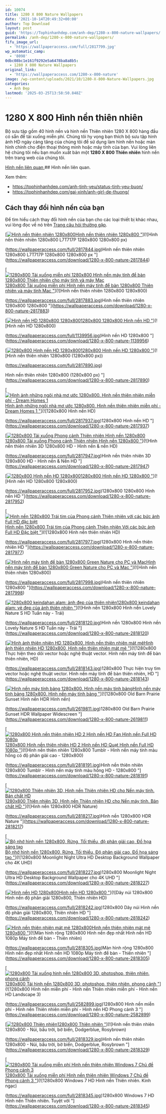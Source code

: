 ```yaml
---
id: 10074
title: 1280 X 800 Nature Wallpapers
date: '2021-10-14T20:49:32+00:00'
author: Top Download
layout: post
guid: 'https://Tophinhanhdep.com/anh-dep/1280-x-800-nature-wallpapers/'
permalink: /anh-dep/1280-x-800-nature-wallpapers/
fifu_image_url:
  - 'https://wallpaperaccess.com/full/2817799.jpg'
wp_automatic_camp:
  - '8098'
0dbc08bc1e161f9292e5a6478ba8a8b5:
  - 1280 X 800 Nature Wallpapers
original_link:
  - 'https://wallpaperaccess.com/1280-x-800-nature'
image: /wp-content/uploads/2021/10/1280-X-800-Nature-Wallpapers.jpg
categories:
  - Ảnh Đẹp
lastmod: '2025-03-25T13:58:50.848Z'
---
```

# 1280 X 800 Hình nền thiên nhiên

Bộ sưu tập gồm 40 hình nền và hình nền Thiên nhiên 1280 X 800 hàng đầu có sẵn để tải xuống miễn phí. Chúng tôi hy vọng bạn thích bộ sưu tập hình ảnh HD ngày càng tăng của chúng tôi để sử dụng làm hình nền hoặc màn hình chính cho điện thoại thông minh hoặc máy tính của bạn. Vui lòng liên hệ chúng tôi nếu bạn muốn xuất bản một **1280 X 800 Thiên nhiên** hình nền trên trang web của chúng tôi.

[Hình nền liên quan ](#related) ## Hình nền liên quan.

   
 Xem thêm:

   
- <https://tophinhanhdep.com/anh-tinh-yeu/status-tinh-yeu-buon/>
- <https://tophinhanhdep.com/gai-xinh/anh-girl-de-thuong/>

## Cách thay đổi hình nền của bạn

Để tìm hiểu cách thay đổi hình nền của bạn cho các loại thiết bị khác nhau, vui lòng đọc về nó trên [Trang câu hỏi thường gặp](https://tophinhanhdep.com/faq/).

  
[[![Hình nền thiên nhiên 1280x800](https://wallpaperaccess.com/full/2817799.jpg)Hình nền thiên nhiên 1280x800 "](https://wallpaperaccess.com/download/1280-x-800-nature-2817799)](![Hình nền thiên nhiên 1280x800 L7T717P 1280x800 1280x800 px)

(https://wallpaperaccess.com/full/2817844.jpg)Hình nền thiên nhiên 1280x800 L7T717P 1280x800 1280x800 px "](https://wallpaperaccess.com/download/1280-x-800-nature-2817844)

[[![1280x800 Tải xuống miễn phí 1280x800 Hình nền máy tính để bàn 1280x800 Thiên nhiên cho máy tính và máy Mac](https://wallpaperaccess.com/full/2817877.jpg)1280x800 Tải xuống miễn phí Hình nền máy tính để bàn 1280x800 Thiên nhiên và máy tính Mac "](https://wallpaperaccess.com/download/1280-x-800-nature-2817877)](![Hình nền thiên nhiên 1280x800 1280x800)

(https://wallpaperaccess.com/full/2817883.jpg)Hình nền thiên nhiên 1280x800 1280x800 "](https://wallpaperaccess.com/download/1280-x-800-nature-2817883)

[[![Hình nền HD 1280x800 1280x800](https://wallpaperaccess.com/full/1139905.jpg)1280x800 1280x800 Hình nền HD "](https://wallpaperaccess.com/download/1280-x-800-nature-1139905)](![Hình nền HD 1280x800)

(https://wallpaperaccess.com/full/1139956.jpg)Hình nền HD 1280x800 "](https://wallpaperaccess.com/download/1280-x-800-nature-1139956)

[[![1280x800 Hình nền HD 1280x800](https://wallpaperaccess.com/full/2582334.jpg)1280x800 Hình nền HD 1280x800 "](https://wallpaperaccess.com/download/1280-x-800-nature-2582334)](![Hình nền thiên nhiên 1280x800 (1280x800 px))

(https://wallpaperaccess.com/full/2817890.jpg)

Hình nền thiên nhiên 1280x800 (1280x800 px) "](https://wallpaperaccess.com/download/1280-x-800-nature-2817890)

[[![Hình ảnh những ngôi nhà mơ ước 1280x800.  Hình nền thiên nhiên miễn phí - Dream Homes 1](https://wallpaperaccess.com/full/722457.jpg)Hình ảnh những ngôi nhà mơ ước 1280x800. Hình nền thiên nhiên miễn phí - Dream Homes 1 "](https://wallpaperaccess.com/download/1280-x-800-nature-722457)](![1280x800 Hình nền HD)

(https://wallpaperaccess.com/full/2817937.jpg)1280x800 Hình nền HD "](https://wallpaperaccess.com/download/1280-x-800-nature-2817937)

[[![1280x800 Tải xuống Phong cảnh Thiên nhiên Hình nền 1280x800](https://wallpaperaccess.com/full/2505658.jpg)1280x800 Tải xuống Phong cảnh Thiên nhiên Hình nền 1280x800 "](https://wallpaperaccess.com/download/1280-x-800-nature-2505658)](![Hình nền thiên nhiên 3D 1280x800 HD - Hình nền & nền HD)

(https://wallpaperaccess.com/full/2817947.jpg)Hình nền thiên nhiên 3D 1280x800 HD - Hình nền &amp; Nền HD "](https://wallpaperaccess.com/download/1280-x-800-nature-2817947)

[[![1280x800 Hình nền HD 1280x800](https://wallpaperaccess.com/full/1139947.jpg)1280x800 Hình nền HD 1280x800 "](https://wallpaperaccess.com/download/1280-x-800-nature-1139947)](![Hình nền HD 1280x800 1280x800)

(https://wallpaperaccess.com/full/2817952.jpg)1280x800 1280x800 Hình nền HD "](https://wallpaperaccess.com/download/1280-x-800-nature-2817952)

[[![Hình nền 1280x800 Trái tim của Phong cảnh Thiên nhiên với các bức ảnh Full HD đặc biệt](https://wallpaperaccess.com/full/255970.jpg)Hình nền 1280x800 Trái tim của Phong cảnh Thiên nhiên Với các bức ảnh Full HD Đặc biệt "](https://wallpaperaccess.com/download/1280-x-800-nature-255970)](![1280x800 Hình nền thiên nhiên HD)

(https://wallpaperaccess.com/full/2817977.jpg)1280x800 Hình nền thiên nhiên HD "](https://wallpaperaccess.com/download/1280-x-800-nature-2817977)

[[![Hình nền máy tính để bàn 1280x800 Green Nature cho PC và Mac](https://wallpaperaccess.com/full/2817980.jpg)Hình nền máy tính để bàn 1280x800 Green Nature cho PC và Mac "](https://wallpaperaccess.com/download/1280-x-800-nature-2817980)](![Hình nền thiên nhiên 1280x800)

(https://wallpaperaccess.com/full/2817998.jpg)Hình nền thiên nhiên 1280x800 "](https://wallpaperaccess.com/download/1280-x-800-nature-2817998)

[[![1280x800 keindahan alam: ảnh đẹp của thiên nhiên](https://wallpaperaccess.com/full/2818089.jpg)1280x800 keindahan alam: vẻ đẹp của ảnh thiên nhiên "](https://wallpaperaccess.com/download/1280-x-800-nature-2818089)](![Hình nền 1280x800 Hình nền Lovely Nature S HD Tuần này - Trái)

(https://wallpaperaccess.com/full/2818120.jpg)Hình nền 1280x800 Hình nền Lovely Nature S HD Tuần này - Trái "](https://wallpaperaccess.com/download/1280-x-800-nature-2818120)

[[![Hình ảnh thiên nhiên HD 1280x800, Hình nền thiên nhiên mát mẻ](https://wallpaperaccess.com/full/2818133.jpg)Hình ảnh thiên nhiên HD 1280x800, Hình nền thiên nhiên mát mẻ "](https://wallpaperaccess.com/download/1280-x-800-nature-2818133)](![1280x800 Thực hiện theo dõi vector hoặc nghệ thuật vector.  Hình nền máy tính để bàn thiên nhiên, HD)

(https://wallpaperaccess.com/full/2818143.jpg)1280x800 Thực hiện truy tìm vector hoặc nghệ thuật vector. Hình nền máy tính để bàn thiên nhiên, HD "](https://wallpaperaccess.com/download/1280-x-800-nature-2818143)

[[![Hình nền máy tính bảng 1280x800.  Hình nền máy tính bảng](https://wallpaperaccess.com/full/2818162.jpg)Hình nền máy tính bảng 1280x800. Hình nền máy tính bảng "](https://wallpaperaccess.com/download/1280-x-800-nature-2818162)](![1280x800 Old Barn Prairie Sunset Hình nền HDR Hình nền)

(https://wallpaperaccess.com/full/2619811.jpg)1280x800 Old Barn Prairie Sunset HDR Wallpaper Widescreen "](https://wallpaperaccess.com/download/1280-x-800-nature-2619811)

[[![1280x800 Hình nền thiên nhiên HD 2 Hình nền HD Fan Hình nền Full HD 1080p](https://wallpaperaccess.com/full/2818172.jpg)1280x800 Hình nền thiên nhiên HD 2 Hình nền HD Quạt Hình nền Full HD 1080p "](https://wallpaperaccess.com/download/1280-x-800-nature-2818172)](![Hình nền thiên nhiên 1280x800 Tumblr - Hình nền máy tính màu hồng có độ phân giải cao - 1280x800)

(https://wallpaperaccess.com/full/2818191.jpg)Hình nền thiên nhiên 1280x800 Tumblr - Hình nền máy tính màu hồng HD - 1280x800 "](https://wallpaperaccess.com/download/1280-x-800-nature-2818191)

[[![1280x800 Thiên nhiên 3D, Hình nền Thiên nhiên HD cho Nền máy tính.  Bản chất HD](https://wallpaperaccess.com/full/2818214.jpg)1280x800 Thiên nhiên 3D, Hình nền Thiên nhiên HD cho Nền máy tính. Bản chất HD "](https://wallpaperaccess.com/download/1280-x-800-nature-2818214)](![Hình nền 1280x800 HDR Nature)

(https://wallpaperaccess.com/full/2818217.jpg)Hình nền 1280x800 HDR Nature "](https://wallpaperaccess.com/download/1280-x-800-nature-2818217)

[[![Bộ nhớ hình nền 1280x800, Rừng, Tối thiểu, độ phân giải cao, Đồ họa sáng tạo](https://wallpaperaccess.com/full/2582715.jpg)Bộ nhớ hình nền 1280x800, Rừng, Tối thiểu, Độ phân giải cao, Đồ họa sáng tạo "](https://wallpaperaccess.com/download/1280-x-800-nature-2582715)](![1280x800 Moonlight Night Ultra HD Desktop Background Wallpaper cho 4K UHD)

(https://wallpaperaccess.com/full/2818227.jpg)1280x800 Moonlight Night Ultra HD Desktop Background Wallpaper cho 4K UHD "](https://wallpaperaccess.com/download/1280-x-800-nature-2818227)

[[![Hình nền HD 1280x800](https://wallpaperaccess.com/full/2818231.jpg)Hình nền HD 1280x800 "](https://wallpaperaccess.com/download/1280-x-800-nature-2818231)](![Dãy núi 1280x800 Hình nền độ phân giải 1280x800, Thiên nhiên HD)

(https://wallpaperaccess.com/full/2818242.jpg)1280x800 Dãy núi Hình nền độ phân giải 1280x800, Thiên nhiên HD "](https://wallpaperaccess.com/download/1280-x-800-nature-2818242)

[[![Hình nền thiên nhiên mát mẻ 1280x800](https://wallpaperaccess.com/full/2818277.jpg)Hình nền thiên nhiên mát mẻ 1280x800 "](https://wallpaperaccess.com/download/1280-x-800-nature-2818277)](![Màn hình rộng 1280x800 Hình nền đẹp nhất Hình nền HD 1080p Máy tính để bàn - Thiên nhiên)

(https://wallpaperaccess.com/full/2818305.jpg)Màn hình rộng 1280x800 Hình nền đẹp nhất Hình nền HD 1080p Máy tính để bàn - Thiên nhiên "](https://wallpaperaccess.com/download/1280-x-800-nature-2818305)

[[![1280x800 Tải xuống hình nền 1280x800 3D, photoshop, thiên nhiên, phong cảnh](https://wallpaperaccess.com/full/2818322.jpg)1280x800 Tải hình nền 1280x800 3D, photoshop, thiên nhiên, phong cảnh "](https://wallpaperaccess.com/download/1280-x-800-nature-2818322)](![1280x800 Hình nền miễn phí - Hình nền Thiên nhiên miễn phí - Hình nền HD Landscape 3)

(https://wallpaperaccess.com/full/2582899.jpg)1280x800 Hình nền miễn phí - Hình nền Thiên nhiên miễn phí - Hình nền HD Phong cảnh 3 "](https://wallpaperaccess.com/download/1280-x-800-nature-2582899)

[[![1280x800 Thiên nhiên](https://wallpaperaccess.com/full/2818327.jpg)1280x800 Thiên nhiên "](https://wallpaperaccess.com/download/1280-x-800-nature-2818327)](![Hình nền thiên nhiên 1280x800 - Núi, bầu trời, bờ biển, Dodgerblue, Rosybrown)

(https://wallpaperaccess.com/full/2818329.jpg)Hình nền thiên nhiên 1280x800 - Núi, bầu trời, bờ biển, Dodgerblue, Rosybrown "](https://wallpaperaccess.com/download/1280-x-800-nature-2818329)

[[![1280x800 Tải xuống miễn phí Hình nền thiên nhiên Windows 7 Chủ đề Phong cảnh 3](https://wallpaperaccess.com/full/2818338.jpg)1280x800 Tải xuống miễn phí Hình nền thiên nhiên Windows 7 Chủ đề Phong cảnh 3 "](https://wallpaperaccess.com/download/1280-x-800-nature-2818338)](![1280x800 Windows 7 HD Hình nền Thiên nhiên.  Kinh ngạc)

(https://wallpaperaccess.com/full/2818345.jpg)1280x800 Windows 7 HD Hình nền Thiên nhiên. Tuyệt vời "](https://wallpaperaccess.com/download/1280-x-800-nature-2818345)
